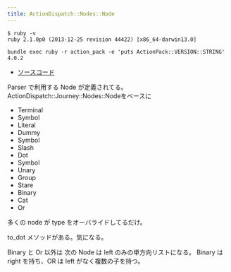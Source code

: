 ```yaml
---
title: ActionDispatch::Nodes::Node
---
```


```
$ ruby -v
ruby 2.1.0p0 (2013-12-25 revision 44422) [x86_64-darwin13.0]
```

```
bundle exec ruby -r action_pack -e 'puts ActionPack::VERSION::STRING'
4.0.2
```

* [ソースコード](https://github.com/rails/rails/blob/v4.0.2/actionpack/lib/action_dispatch/journey/nodes/node.rb)

Parser で利用する Node が定義されてる。ActionDispatch::Journey::Nodes::Nodeをベースに

* Terminal
* Symbol
* Literal
* Dummy
* Symbol
* Slash
* Dot
* Symbol
* Unary
* Group
* Stare
* Binary
* Cat
* Or

多くの node が type をオーバライドしてるだけ。

to_dot メソッドがある。気になる。

Binary と Or 以外は 次の Node は left のみの単方向リストになる。
Binary は right を持ち、OR は left がなく複数の子を持つ。
